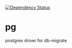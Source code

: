 [![Dependency Status](https://david-dm.org/db-migrate/pg.svg)](https://david-dm.org/db-migrate/pg)

# pg
postgres driver for db-migrate
